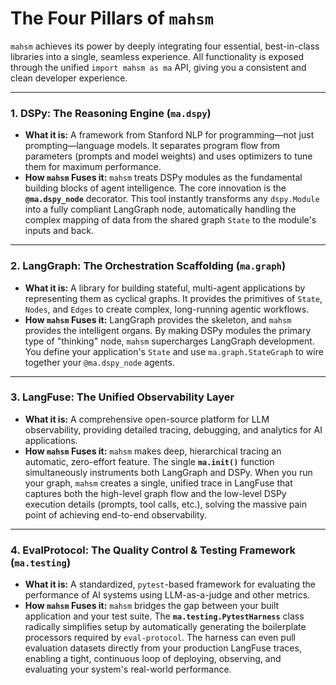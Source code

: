 # The Four Pillars of `mahsm`

`mahsm` achieves its power by deeply integrating four essential, best-in-class libraries into a single, seamless experience. All functionality is exposed through the unified `import mahsm as ma` API, giving you a consistent and clean developer experience.

---

### 1. DSPy: The Reasoning Engine (`ma.dspy`)

*   **What it is:** A framework from Stanford NLP for programming—not just prompting—language models. It separates program flow from parameters (prompts and model weights) and uses optimizers to tune them for maximum performance.
*   **How `mahsm` Fuses it:** `mahsm` treats DSPy modules as the fundamental building blocks of agent intelligence. The core innovation is the **`@ma.dspy_node`** decorator. This tool instantly transforms any `dspy.Module` into a fully compliant LangGraph node, automatically handling the complex mapping of data from the shared graph `State` to the module's inputs and back.

---

### 2. LangGraph: The Orchestration Scaffolding (`ma.graph`)

*   **What it is:** A library for building stateful, multi-agent applications by representing them as cyclical graphs. It provides the primitives of `State`, `Nodes`, and `Edges` to create complex, long-running agentic workflows.
*   **How `mahsm` Fuses it:** LangGraph provides the skeleton, and `mahsm` provides the intelligent organs. By making DSPy modules the primary type of "thinking" node, `mahsm` supercharges LangGraph development. You define your application's `State` and use `ma.graph.StateGraph` to wire together your `@ma.dspy_node` agents.

---

### 3. LangFuse: The Unified Observability Layer

*   **What it is:** A comprehensive open-source platform for LLM observability, providing detailed tracing, debugging, and analytics for AI applications.
*   **How `mahsm` Fuses it:** `mahsm` makes deep, hierarchical tracing an automatic, zero-effort feature. The single **`ma.init()`** function simultaneously instruments both LangGraph and DSPy. When you run your graph, `mahsm` creates a single, unified trace in LangFuse that captures both the high-level graph flow and the low-level DSPy execution details (prompts, tool calls, etc.), solving the massive pain point of achieving end-to-end observability.

---

### 4. EvalProtocol: The Quality Control & Testing Framework (`ma.testing`)

*   **What it is:** A standardized, `pytest`-based framework for evaluating the performance of AI systems using LLM-as-a-judge and other metrics.
*   **How `mahsm` Fuses it:** `mahsm` bridges the gap between your built application and your test suite. The **`ma.testing.PytestHarness`** class radically simplifies setup by automatically generating the boilerplate processors required by `eval-protocol`. The harness can even pull evaluation datasets directly from your production LangFuse traces, enabling a tight, continuous loop of deploying, observing, and evaluating your system's real-world performance.